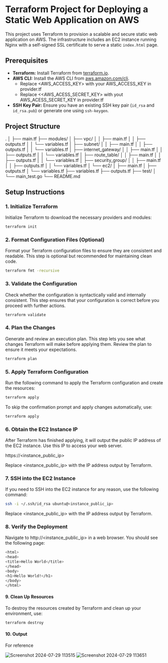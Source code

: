 # Terraform Project for Deploying a Static Web Application on AWS

This project uses Terraform to provision a scalable and secure static web application on AWS. The infrastructure includes an EC2 instance running Nginx with a self-signed SSL certificate to serve a static `index.html` page.

## Prerequisites

- **Terraform:** Install Terraform from [terraform.io](https://www.terraform.io/downloads.html).
- **AWS CLI:** Install the AWS CLI from [aws.amazon.com/cli](https://aws.amazon.com/cli/).
    - Replace <AWS_ACCESS_KEY> with your AWS_ACCESS_KEY in provider.tf
    - Replace <<AWS_ACESS_SECRET_KEY> with yout AWS_ACESS_SECRET_KEY in provider.tf
- **SSH Key Pair:** Ensure you have an existing SSH key pair (`id_rsa` and `id_rsa.pub`) or generate one using `ssh-keygen`.

## Project Structure

.
│
├── main.tf
├── modules/
│   ├── vpc/
│   │   ├── main.tf
│   │   ├── outputs.tf
│   │   └── variables.tf
│   ├── subnet/
│   │   ├── main.tf
│   │   ├── outputs.tf
│   │   └── variables.tf
│   ├── internet_gateway/
│   │   ├── main.tf
│   │   ├── outputs.tf
│   │   └── variables.tf
│   ├── route_table/
│   │   ├── main.tf
│   │   ├── outputs.tf
│   │   └── variables.tf
│   ├── security_group/
│   │   ├── main.tf
│   │   ├── outputs.tf
│   │   └── variables.tf
│   └── ec2/
│       ├── main.tf
│       ├── outputs.tf
│       └── variables.tf
├── variables.tf
├── outputs.tf
├── test/
│   └── main_test.go
└── README.md

## Setup Instructions

### 1. Initialize Terraform

Initialize Terraform to download the necessary providers and modules:

```sh
terraform init
```

### 2. Format Configuration Files (Optional)

Format your Terraform configuration files to ensure they are consistent and readable. This step is optional but recommended for maintaining clean code.

```sh
terraform fmt -recursive
```

### 3. Validate the Configuration

Check whether the configuration is syntactically valid and internally consistent. This step ensures that your configuration is correct before you proceed with further actions.

```sh
terraform validate
```



### 4. Plan the Changes

Generate and review an execution plan. This step lets you see what changes Terraform will make before applying them. Review the plan to ensure it meets your expectations.

```sh
terraform plan
```

### 5. Apply Terraform Configuration

Run the following command to apply the Terraform configuration and create the resources:

```sh
terraform apply
```
To skip the confirmation prompt and apply changes automatically, use:

```sh
terraform apply 
```

### 6. Obtain the EC2 Instance IP

After Terraform has finished applying, it will output the public IP address of the EC2 instance. Use this IP to access your web server.

https://<instance_public_ip>

Replace <instance_public_ip> with the IP address output by Terraform.


### 7. SSH into the EC2 Instance

If you need to SSH into the EC2 instance for any reason, use the following command:

```sh
ssh -i ~/.ssh/id_rsa ubuntu@<instance_public_ip>
```
Replace <instance_public_ip> with the IP address output by Terraform.


### 8. Verify the Deployment

Navigate to http://<instance_public_ip> in a web browser. You should see the following page:

```sh
<html>
<head>
<title>Hello World</title>
</head>
<body>
<h1>Hello World!</h1>
</body>
</html>
```

#### 9. Clean Up Resources

To destroy the resources created by Terraform and clean up your environment, use:

```sh
terraform destroy
```



#### 10. Output

For reference

![Screenshot 2024-07-29 113515](https://github.com/user-attachments/assets/ce0e05ed-ef05-4001-951e-9074ee0c7632)
![Screenshot 2024-07-29 113651](https://github.com/user-attachments/assets/597010c3-dd89-4abf-866a-4d064f2e5f01)